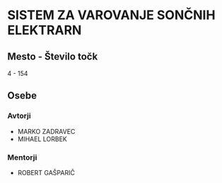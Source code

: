 # SISTEM ZA VAROVANJE SONČNIH ELEKTRARN
## Mesto - Število točk
4 - 154
## Osebe
### Avtorji
 * MARKO ZADRAVEC
 * MIHAEL LORBEK
### Mentorji
 * ROBERT GAŠPARIČ